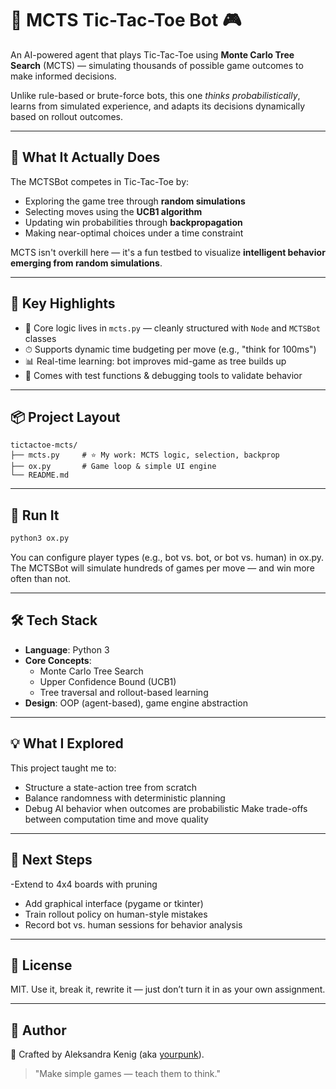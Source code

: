 # 🧠 MCTS Tic-Tac-Toe Bot 🎮

An AI-powered agent that plays Tic-Tac-Toe using **Monte Carlo Tree Search** (MCTS) — simulating thousands of possible game outcomes to make informed decisions.

Unlike rule-based or brute-force bots, this one *thinks probabilistically*, learns from simulated experience, and adapts its decisions dynamically based on rollout outcomes.

---

## 🤖 What It Actually Does

The MCTSBot competes in Tic-Tac-Toe by:

- Exploring the game tree through **random simulations**
- Selecting moves using the **UCB1 algorithm**
- Updating win probabilities through **backpropagation**
- Making near-optimal choices under a time constraint

MCTS isn't overkill here — it's a fun testbed to visualize **intelligent behavior emerging from random simulations**.

---

## 🧠 Key Highlights

- 📂 Core logic lives in `mcts.py` — cleanly structured with `Node` and `MCTSBot` classes
- ⏱ Supports dynamic time budgeting per move (e.g., "think for 100ms")
- 📊 Real-time learning: bot improves mid-game as tree builds up
- 🧪 Comes with test functions & debugging tools to validate behavior

---

## 📦 Project Layout

```text
tictactoe-mcts/
├── mcts.py     # ⭐ My work: MCTS logic, selection, backprop
├── ox.py       # Game loop & simple UI engine
└── README.md
```

---

## 🚀 Run It

```bash
python3 ox.py
```
You can configure player types (e.g., bot vs. bot, or bot vs. human) in ox.py.
The MCTSBot will simulate hundreds of games per move — and win more often than not.

--- 

## 🛠 Tech Stack

- **Language**: Python 3
- **Core Concepts**:
  - Monte Carlo Tree Search
  - Upper Confidence Bound (UCB1)
  - Tree traversal and rollout-based learning
- **Design**: OOP (agent-based), game engine abstraction

---

## 💡 What I Explored

This project taught me to:
- Structure a state-action tree from scratch
- Balance randomness with deterministic planning
- Debug AI behavior when outcomes are probabilistic
Make trade-offs between computation time and move quality

---

## 🌱 Next Steps

-Extend to 4x4 boards with pruning
- Add graphical interface (pygame or tkinter)
- Train rollout policy on human-style mistakes
- Record bot vs. human sessions for behavior analysis

---

## 📜 License

MIT. Use it, break it, rewrite it — just don’t turn it in as your own assignment.

--- 

## 👤 Author
🦾 Crafted by Aleksandra Kenig (aka [yourpunk](https://github.com/yourpunk)).<br>
> "Make simple games — teach them to think."
